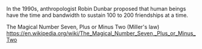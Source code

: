

In the 1990s, anthropologist Robin Dunbar proposed that human beings have the time and bandwidth to sustain 100 to 200 friendships at a time.

The Magical Number Seven, Plus or Minus Two (Miller's law)
https://en.wikipedia.org/wiki/The_Magical_Number_Seven,_Plus_or_Minus_Two
